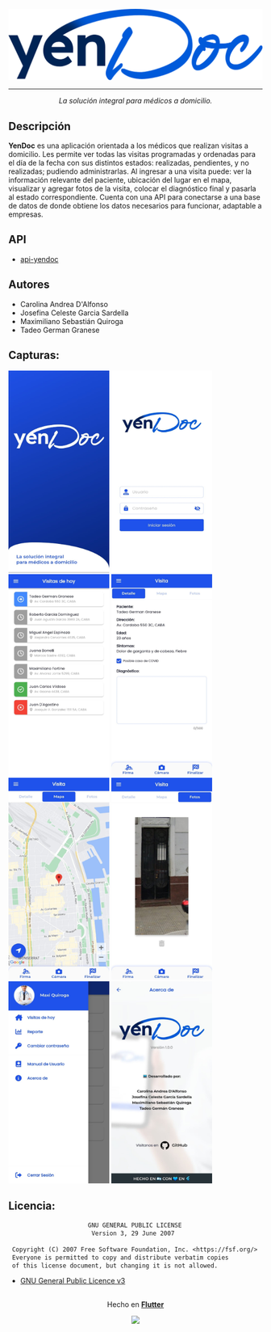 <p align="center">
  <img src="assets/images/logo.png" width="600px">
</p>

---

<p align="center">
<i>La solución integral para médicos a domicilio.</i>  
</p>

## Descripción

**YenDoc** es una aplicación orientada a los médicos que realizan visitas a domicilio. Les permite ver todas las visitas programadas y ordenadas para el día de la fecha con sus distintos estados: realizadas, pendientes, y no realizadas; pudiendo administrarlas.
Al ingresar a una visita puede: ver la información relevante del paciente, ubicación del lugar en el mapa, visualizar y agregar fotos de la visita, colocar el diagnóstico final y pasarla al estado correspondiente.
Cuenta con una API para conectarse a una base de datos de donde obtiene los datos necesarios para funcionar, adaptable a empresas.

## API

- [api-yendoc](https://github.com/tedyfrba/YenDoc)

## Autores

- Carolina Andrea D'Alfonso</br>
- Josefina Celeste Garcia Sardella</br>
- Maximiliano Sebastián Quiroga</br>
- Tadeo German Granese

## Capturas:

<img src="assets/app/Splash.jpeg" width="200" height="400" /> <img src="assets/app/Login.jpeg" width="200" height="400" /> <img src="assets/app/Lista.jpeg" width="200" height="400" /> <img src="assets/app/Detalle.jpeg" width="200" height="400" /> <img src="assets/app/Mapa.jpeg" width="200" height="400" /> <img src="assets/app/Fotos.jpeg" width="200" height="400" /> <img src="assets/app/Drawer.jpeg" width="200" height="400" /> <img src="assets/app/About.jpeg" width="200" height="400" />

## Licencia:

```
                      GNU GENERAL PUBLIC LICENSE
                       Version 3, 29 June 2007

 Copyright (C) 2007 Free Software Foundation, Inc. <https://fsf.org/>
 Everyone is permitted to copy and distribute verbatim copies
 of this license document, but changing it is not allowed.

```

- [GNU General Public Licence v3](LICENCE.rmd)

##

<p align="center">
  Hecho en <b><a href="https://flutter.dev/">Flutter</a></b>
</p>
<p align="center">
  <img src="https://storage.googleapis.com/cms-storage-bucket/4fd5520fe28ebf839174.svg" width="113px"/>
</p>
